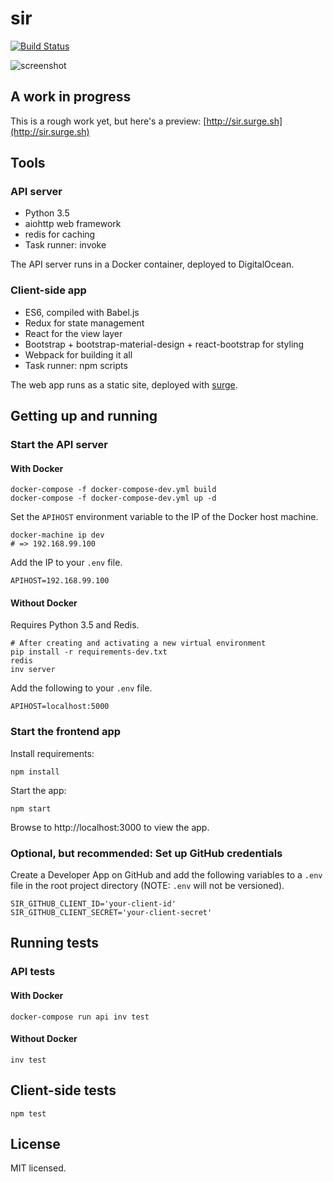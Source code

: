 # sir

[![Build Status](https://travis-ci.org/sloria/sir.svg?branch=master)](https://travis-ci.org/sloria/sir)

![screenshot](https://dl.dropboxusercontent.com/u/1693233/github/sir.png "sir")

## A work in progress

This is a rough work yet, but here's a preview: [http://sir.surge.sh](http://sir.surge.sh)

## Tools

### API server


* Python 3.5
* aiohttp web framework
* redis for caching
* Task runner: invoke

The API server runs in a Docker container, deployed to DigitalOcean.

### Client-side app


* ES6, compiled with Babel.js
* Redux for state management
* React for the view layer
* Bootstrap + bootstrap-material-design + react-bootstrap for styling
* Webpack for building it all
* Task runner: npm scripts

The web app runs as a static site, deployed with [surge](https://surge.sh/).

## Getting up and running

### Start the API server

#### With Docker

```shell
docker-compose -f docker-compose-dev.yml build
docker-compose -f docker-compose-dev.yml up -d
```

Set the ``APIHOST`` environment variable to the IP of the Docker host machine.

```shell
docker-machine ip dev
# => 192.168.99.100
```

Add the IP to your ``.env`` file.

```shell
APIHOST=192.168.99.100
```

#### Without Docker

Requires Python 3.5 and Redis.

```shell
# After creating and activating a new virtual environment
pip install -r requirements-dev.txt
redis
inv server
```

Add the following to your ``.env`` file.

```shell
APIHOST=localhost:5000
```

### Start the frontend app

Install requirements:

```shell
npm install
```
Start the app:

```shell
npm start
```

Browse to http://localhost:3000 to view the app.

### Optional, but recommended: Set up GitHub credentials

Create a Developer App on GitHub and add the following variables to a ``.env`` file in the root project directory (NOTE: ``.env`` will not be versioned).

```shell
SIR_GITHUB_CLIENT_ID='your-client-id'
SIR_GITHUB_CLIENT_SECRET='your-client-secret'
```

## Running tests

### API tests

#### With Docker

```shell
docker-compose run api inv test
```

#### Without Docker

```shell
inv test
```

## Client-side tests

```shell
npm test
```

## License

MIT licensed.
